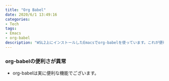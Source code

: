 ```yaml
---
title: "Org Babel"
date: 2020/6/1 13:49:16
categories: 
- Tech
tags:
- Emacs
- org-babel
description: "WSL2上にインストールしたEmacsでorg-babelを使っています。これが便利なので記事にしてみました。"
---
```


### org-babelの便利さが異常

- org-babelは実に便利な機能でございます。
